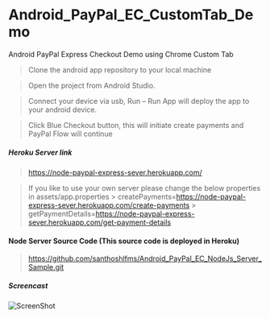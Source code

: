 # Android_PayPal_EC_CustomTab_Demo
Android PayPal Express Checkout Demo using Chrome Custom Tab

>Clone the android app repository to your local machine 

>Open the project from Android Studio.

>Connect your device via usb, Run – Run App will deploy the app to your android device.

>Click Blue Checkout button, this will initiate create payments and PayPal Flow will continue 

##### Heroku Server link 

>https://node-paypal-express-sever.herokuapp.com/

>If you like to use your own server please change the below properties in assets/app.properties
	> createPayments=https://node-paypal-express-sever.herokuapp.com/create-payments
	> getPaymentDetails=https://node-paypal-express-sever.herokuapp.com/get-payment-details


#### Node Server Source Code (This source code is deployed in Heroku) 

>https://github.com/santhoshlfms/Android_PayPal_EC_NodeJs_Server_Sample.git

##### Screencast

![ScreenShot](https://github.com/santhoshlfms/Android_PayPal_EC_CustomTab_Demo/blob/master/screencast.gif)